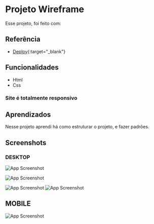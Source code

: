 # Projeto Wireframe

Esse projeto, foi feito com:

## Referência

- [Deploy](http://wireframe.leonardogeja.dev.br){:target="\_blank"}

## Funcionalidades

- Html
- Css

### Site é totalmente responsivo

## Aprendizados

Nesse projeto aprendi há como estruturar o projeto, e fazer padrões.

## Screenshots

### DESKTOP

![App Screenshot](https://i.ibb.co/T0z9Zfk/01.png?text=App+Screenshot+Here)

![App Screenshot](https://i.ibb.co/VQHYkFz/02.png?text=App+Screenshot+Here)

![App Screenshot](https://i.ibb.co/XC2wZV6/03.png?text=App+Screenshot+Here)
![App Screenshot](https://i.ibb.co/TLGZsL3/04.png?text=App+Screenshot+Here)

## MOBILE

![App Screenshot](https://i.ibb.co/wz5QT8d/06.png?text=App+Screenshot+Here)
